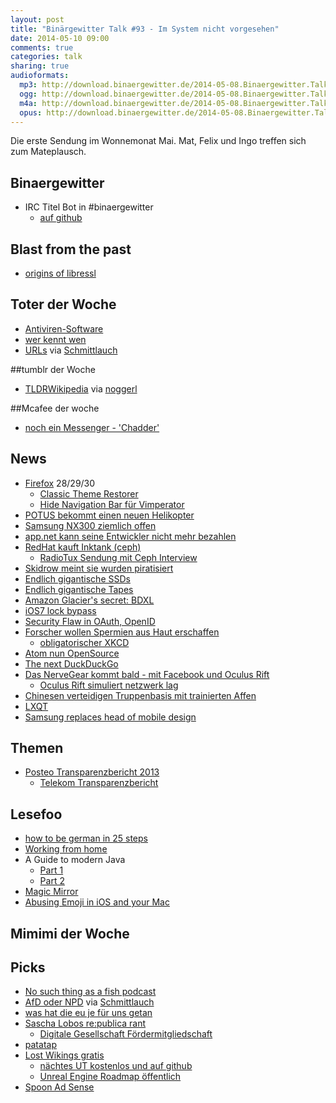 ```yaml
---
layout: post
title: "Binärgewitter Talk #93 - Im System nicht vorgesehen"
date: 2014-05-10 09:00
comments: true
categories: talk
sharing: true
audioformats:
  mp3: http://download.binaergewitter.de/2014-05-08.Binaergewitter.Talk.93.mp3
  ogg: http://download.binaergewitter.de/2014-05-08.Binaergewitter.Talk.93.ogg
  m4a: http://download.binaergewitter.de/2014-05-08.Binaergewitter.Talk.93.m4a
  opus: http://download.binaergewitter.de/2014-05-08.Binaergewitter.Talk.93.opus
---
```

Die erste Sendung im Wonnemonat Mai. Mat, Felix und Ingo treffen sich zum Mateplausch.

## Binaergewitter
- IRC Titel Bot in #binaergewitter
  * [auf github](https://github.com/krebscode/painload/tree/master/Reaktor/titlebot)

## Blast from the past
- [origins of libressl](http://www.tedunangst.com/flak/post/origins-of-libressl)

## Toter der Woche
- [Antiviren-Software](http://www.golem.de/news/symantec-antivirensoftware-ist-tot-1405-106251.html)
- [wer kennt wen](http://blog.wer-kennt-wen.de/2014/05/werkenntwen-beendet-seine-geschaeftstaetigkeit/)
- [URLs](http://www.allenpike.com/2014/burying-the-url/) via [Schmittlauch](https://twitter.com/@schmittlauch)

##tumblr der Woche
- [TLDRWikipedia](http://tldrwikipedia.tumblr.com/) via [noggerl](https://twitter.com/@noggerl)

##Mcafee der woche
- [noch ein Messenger - 'Chadder' ](http://www.heise.de/security/meldung/John-McAfee-stellt-verschluesselnden-Smartphone-Messenger-vor-2183016.html)

## News
- [Firefox](https://www.mozilla.org/de/firefox/new/) 28/29/30
    * [Classic Theme Restorer](https://addons.mozilla.org/de/firefox/addon/classicthemerestorer/)
    * [Hide Navigation Bar für Vimperator](https://addons.mozilla.org/de/firefox/addon/hide-navigation-bar/)
- [POTUS bekommt einen neuen Helikopter](http://www.theverge.com/2014/5/7/5692426/this-is-the-presidents-new-1-2-billion-helicopter)
- [Samsung NX300 ziemlich offen](http://www.heise.de/security/meldung/Systemkamera-Samsung-NX300-oeffnet-Hackern-Tuer-und-Tor-2185191.html)
- [app.net kann seine Entwickler nicht mehr bezahlen](http://mobile.theverge.com/2014/5/6/5688014/app-net-cant-pay-employees-but-promises-to-carry-on)
- [RedHat kauft Inktank (ceph)](http://www.heise.de/newsticker/meldung/Red-Hat-kauft-Firma-hinter-dem-Cluster-Dateisystem-Ceph-2180549.html)
    - [RadioTux Sendung mit Ceph Interview](http://www.radiotux.de/index.php?/archives/7960-RadioTux-Sendung-Juni-2012.html)
- [Skidrow meint sie wurden piratisiert](http://torrentfreak.com/skidrow-pirates-get-pirated-after-removing-their-own-drm-140504/)
- [Endlich gigantische SSDs](http://www.computerworld.com/s/article/9248070/SanDisk_announces_4TB_SSD_hopes_for_8TB_next_year)
- [Endlich gigantische Tapes](http://www.itworld.com/storage/416783/sony-develops-tape-tech-could-lead-185-tb-cartridges)
- [Amazon Glacier's secret: BDXL](http://storagemojo.com/2014/04/25/amazons-glacier-secret-bdxl/)
- [iOS7 lock bypass](http://www.neowin.net/news/ios-7-flaw-bypasses-lock-screen-lets-anyone-access-your-contact-list)
- [Security Flaw in OAuth, OpenID](http://www.cnet.com/news/serious-security-flaw-in-oauth-and-openid-discovered/)
- [Forscher wollen Spermien aus Haut erschaffen](http://www.theverge.com/2014/5/5/5684748/scientists-closer-to-turning-human-skin-cells-into-sperm-cells)
  * [obligatorischer XKCD](http://media-cache-ec0.pinimg.com/236x/b4/8a/c9/b48ac9383becc5d1edda9457e5380a6c.jpg)
- [Atom nun OpenSource](http://blog.atom.io/2014/05/06/atom-is-now-open-source.html)
- [The next DuckDuckGo](https://next.duckduckgo.com/)
- [Das NerveGear kommt bald - mit Facebook und Oculus Rift](http://www.theverge.com/2014/5/5/5684236/oculus-wants-to-build-a-billion-person-mmo-with-facebook)
  * [Oculus Rift simuliert netzwerk lag](http://www.cnet.com/news/oculus-rift-hack-shows-dangers-of-lag-in-the-real-world/)
- [Chinesen verteidigen Truppenbasis mit trainierten Affen](http://beta.slashdot.org/story/201753)
- [LXQT](http://www.heise.de/newsticker/meldung/Erste-Version-des-Linux-Desktops-LXQt-veroeffentlicht-2185396.html)
- [Samsung replaces head of mobile design](http://arstechnica.com/gadgets/2014/05/samsung-replaces-head-of-mobile-design/)


## Themen
- [Posteo Transparenzbericht 2013](https://posteo.de/site/transparenzbericht_2013)
    * [Telekom Transparenzbericht](http://www.telekom.com/verantwortung/datenschutz/235758)

## Lesefoo
- [how to be german in 25 steps](http://unorderedlistadventures.blogspot.de/2012/11/how-to-be-german-in-25-easy-steps.html)
- [Working from home](http://mattgemmell.com/working-from-home/)
- A Guide to modern Java
    * [Part 1](http://blog.paralleluniverse.co/2014/05/01/modern-java/)
    * [Part 2](http://blog.paralleluniverse.co/2014/05/08/modern-java-pt2/)
- [Magic Mirror](http://michaelteeuw.nl/post/84026273526/and-there-it-is-the-end-result-of-the-magic)
- [Abusing Emoji in iOS and your Mac](http://zachholman.com/posts/abusing-emoji/)

## Mimimi der Woche


## Picks
- [No such thing as a fish podcast](http://qi.com/podcast/)
- [AfD oder NPD](http://afdodernpd.de/) via [Schmittlauch](https://twitter.com/schmittlauch)
- [was hat die eu je für uns getan](http://www.xn--was-hat-die-eu-je-fr-uns-getan-nfd.de/)
- [Sascha Lobos re:publica rant](http://re-publica.de/session/rede-zur-lage-nation)
    * [Digitale Gesellschaft Fördermitgliedschaft](https://digitalegesellschaft.de/foerdermitglied/)
- [patatap](http://www.patatap.com/)
- [Lost Wikings gratis](https://us.battle.net/account/download/?show=classic )
    * [nächtes UT kostenlos und auf github](http://beta.slashdot.org/story/201781)
    * [Unreal Engine Roadmap öffentlich](https://www.unrealengine.com/blog/sharing-the-unreal-engine-4-roadmap)
- [Spoon Ad Sense](http://twitter.com/norton_tim/status/464263363875184642/photo/1)


